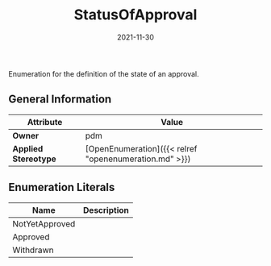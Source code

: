 ﻿---
title: StatusOfApproval
toc: false
type: specs
date: "2021-11-30"
draft: false
specification: VEC
version: 2.0.0-rc1
documentType: "Recommendation"
elementType: Class
classes:
  - StatusOfApproval
menu_name: vec-2.0.0-rc1
---
<p>Enumeration for the definition of the state of an approval. </p>

## General Information

| Attribute               | Value |
|-------------------------|-------|
| **Owner**               | pdm |
| **Applied Stereotype**  | [OpenEnumeration]({{< relref "openenumeration.md" >}})<br/>  |

## Enumeration Literals
| Name          | **Description** |
|---------------|-----------------|
| NotYetApproved |  |
| Approved |  |
| Withdrawn |  |
